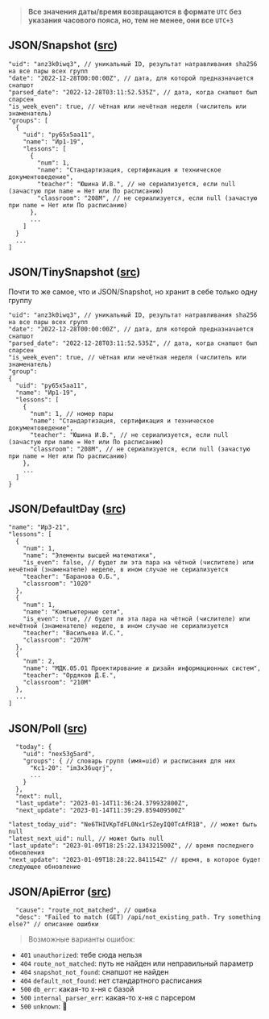 > **Все значения даты/время возвращаются в формате `UTC` без указания часового пояса, но, тем не менее, они все `UTC+3`**

## JSON/Snapshot ([src](https://github.com/pashokitsme/maiq-parser/blob/master/maiq-shared/src/lib.rs#L28-L35))

```json5
"uid": "anz3k0iwq3", // уникальный ID, результат натравливания sha256 на все пары всех групп
"date": "2022-12-28T00:00:00Z", // дата, для которой предназначается снапшот
"parsed_date": "2022-12-28T03:11:52.535Z", // дата, когда снапшот был спарсен
"is_week_even": true, // чётная или нечётная неделя (числитель или знаменатель)
"groups": [
  {
    "uid": "py65x5aa11",
    "name": "Ир1-19",
    "lessons": [
      {
        "num": 1,
        "name": "Стандартизация, сертификация и техническое документоведение",
        "teacher": "Юшина И.В.", // не сериализуется, если null (зачастую при name = Нет или По расписанию)
        "classroom": "208М", // не сериализуется, если null (зачастую при name = Нет или По расписанию)
      },
      ...
    ]
  }
  ...
] 
```

## JSON/TinySnapshot ([src](https://github.com/pashokitsme/maiq-parser/blob/master/maiq-shared/src/lib.rs#L85-L91))
Почти то же самое, что и JSON/Snapshot, но хранит в себе только одну группу
```json5
"uid": "anz3k0iwq3", // уникальный ID, результат натравливания sha256 на все пары всех групп
"date": "2022-12-28T00:00:00Z", // дата, для которой предназначается снапшот
"parsed_date": "2022-12-28T03:11:52.535Z", // дата, когда снапшот был спарсен
"is_week_even": true, // чётная или нечётная неделя (числитель или знаменатель)
"group":
{
  "uid": "py65x5aa11",
  "name": "Ир1-19",
  "lessons": [
    {
      "num": 1, // номер пары
      "name": "Стандартизация, сертификация и техническое документоведение",
      "teacher": "Юшина И.В.", // не сериализуется, если null (зачастую при name = Нет или По расписанию)
      "classroom": "208М", // не сериализуется, если null (зачастую при name = Нет или По расписанию)
    },
    ...
  ]
}
```

## JSON/DefaultDay ([src](https://github.com/pashokitsme/maiq-parser/blob/master/maiq-shared/src/default.rs#L4-L8))
```json5
"name": "Ир3-21",
"lessons": [
  {
    "num": 1,
    "name": "Элементы высшей математики",
    "is_even": false, // будет ли эта пара на чётной (числителе) или нечётной (знаменателе) неделе, в ином случае не сериализуется
    "teacher": "Баранова О.Б.",
    "classroom": "102О"
  },
  {
    "num": 1,
    "name": "Компьютерные сети",
    "is_even": true, // будет ли эта пара на чётной (числителе) или нечётной (знаменателе) неделе, в ином случае не сериализуется
    "teacher": "Васильева И.С.",
    "classroom": "207М"
  },
  {
    "num": 2,
    "name": "МДК.05.01 Проектирование и дизайн информационных систем",
    "teacher": "Ордяков Д.Е.",
    "classroom": "210М"
  },
  ...
]
```

## JSON/Poll ([src](https://github.com/pashokitsme/maiq-web-api/blob/master/src/cache.rs#L14-L20))
```json5
  "today": {
    "uid": "nex53g5ard",
    "groups": { // словарь групп (имя=uid) и расписания для них
      "Кс1-20": "im3x36uqrj",
      ...
    }
  },
  "next": null,
  "last_update": "2023-01-14T11:36:24.379932800Z",
  "next_update": "2023-01-14T11:39:29.859409500Z"

"latest_today_uid": "Ne6THIVKpTdFL0Nx1rSZeyIQ0TcAfR1B", // может быть null
"latest_next_uid": null, // может быть null
"last_update": "2023-01-09T18:25:22.134321500Z", // время последнего обновления
"next_update": "2023-01-09T18:28:22.841154Z" // время, в которое будет следующее обновление
```

## JSON/ApiError ([src](https://github.com/pashokitsme/maiq-web-api/blob/master/src/api/error.rs#L11-L38))
```json5
  "cause": "route_not_matched", // ошибка
  "desc": "Failed to match (GET) /api/not_existing_path. Try something else?" // описание ошибки
```

> Возможные варианты ошибок:
* `401` `unauthorized`: тебе сюда нельзя
* `404` `route_not_matched`: путь не найден или неправильный параметр
* `404` `snapshot_not_found`: снапшот не найден
* `404` `default_not_found`: нет стандартного расписания
* `500` `db_err`: какая-то х-ня с базой
* `500` `internal_parser_err`: какая-то х-ня с парсером
* `500` `unknown`: 🤔